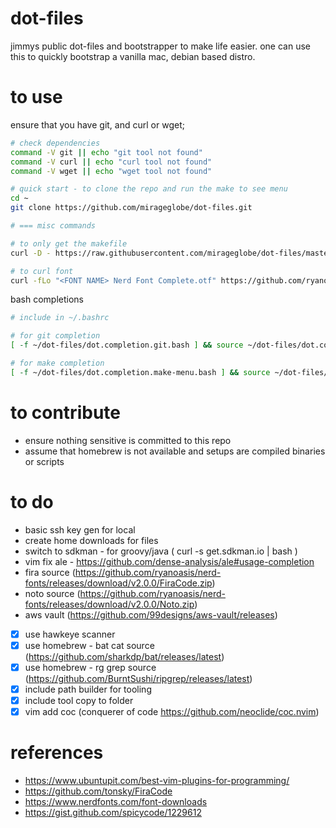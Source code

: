 # dot-files

jimmys public dot-files and bootstrapper to make life easier. one can use this to quickly bootstrap a vanilla mac, debian based distro.

# to use

ensure that you have git, and curl or wget;

```bash
# check dependencies
command -V git || echo "git tool not found"
command -V curl || echo "curl tool not found"
command -V wget || echo "wget tool not found"

# quick start - to clone the repo and run the make to see menu
cd ~
git clone https://github.com/mirageglobe/dot-files.git
```

```bash
# === misc commands

# to only get the makefile
curl -D - https://raw.githubusercontent.com/mirageglobe/dot-files/master/Makefile > ~/Makefile

# to curl font
curl -fLo "<FONT NAME> Nerd Font Complete.otf" https://github.com/ryanoasis/nerd-fonts/raw/master/patched-fonts/<FONT_PATH>/complete/<FONT_NAME>%20Nerd%20Font%20Complete.otf
```

bash completions

```bash
# include in ~/.bashrc

# for git completion
[ -f ~/dot-files/dot.completion.git.bash ] && source ~/dot-files/dot.completion.git.bash

# for make completion
[ -f ~/dot-files/dot.completion.make-menu.bash ] && source ~/dot-files/dot.completion.make-menu.bash
```

# to contribute

- ensure nothing sensitive is committed to this repo
- assume that homebrew is not available and setups are compiled binaries or scripts

# to do

- basic ssh key gen for local
- create home downloads for files
- switch to sdkman - for groovy/java ( curl -s get.sdkman.io | bash )
- vim fix ale - https://github.com/dense-analysis/ale#usage-completion
- fira source (https://github.com/ryanoasis/nerd-fonts/releases/download/v2.0.0/FiraCode.zip)
- noto source (https://github.com/ryanoasis/nerd-fonts/releases/download/v2.0.0/Noto.zip)
- aws vault (https://github.com/99designs/aws-vault/releases)
- [x] use hawkeye scanner
- [x] use homebrew - bat cat source (https://github.com/sharkdp/bat/releases/latest)
- [x] use homebrew - rg grep source (https://github.com/BurntSushi/ripgrep/releases/latest)
- [x] include path builder for tooling
- [x] include tool copy to folder
- [x] vim add coc (conquerer of code https://github.com/neoclide/coc.nvim)

# references

- https://www.ubuntupit.com/best-vim-plugins-for-programming/
- https://github.com/tonsky/FiraCode
- https://www.nerdfonts.com/font-downloads
- https://gist.github.com/spicycode/1229612
